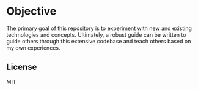 # Objective

The primary goal of this repository is to experiment with new and existing technologies and concepts. Ultimately, a robust guide can be written to guide others through this extensive codebase and teach others based on my own experiences.

## License

MIT  
